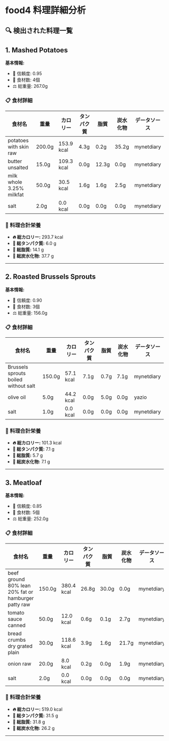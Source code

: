 # food4 料理詳細分析

## 🔍 検出された料理一覧

## 1. Mashed Potatoes

**基本情報:**
- 🎯 信頼度: 0.95
- 🥕 食材数: 4個
- ⚖️ 総重量: 267.0g

### 📋 食材詳細

| 食材名 | 重量 | カロリー | タンパク質 | 脂質 | 炭水化物 | データソース |
|--------|------|----------|------------|------|----------|--------------|
| potatoes with skin raw | 200.0g | 153.9 kcal | 4.3g | 0.2g | 35.2g | mynetdiary |
| butter unsalted | 15.0g | 109.3 kcal | 0.0g | 12.3g | 0.0g | mynetdiary |
| milk whole 3.25% milkfat | 50.0g | 30.5 kcal | 1.6g | 1.6g | 2.5g | mynetdiary |
| salt | 2.0g | 0.0 kcal | 0.0g | 0.0g | 0.0g | mynetdiary |

### 🔢 料理合計栄養

- **🔥 総カロリー:** 293.7 kcal
- **🥩 総タンパク質:** 6.0 g
- **🧈 総脂質:** 14.1 g
- **🍞 総炭水化物:** 37.7 g

---

## 2. Roasted Brussels Sprouts

**基本情報:**
- 🎯 信頼度: 0.90
- 🥕 食材数: 3個
- ⚖️ 総重量: 156.0g

### 📋 食材詳細

| 食材名 | 重量 | カロリー | タンパク質 | 脂質 | 炭水化物 | データソース |
|--------|------|----------|------------|------|----------|--------------|
| Brussels sprouts boiled without salt | 150.0g | 57.1 kcal | 7.1g | 0.7g | 7.1g | mynetdiary |
| olive oil | 5.0g | 44.2 kcal | 0.0g | 5.0g | 0.0g | yazio |
| salt | 1.0g | 0.0 kcal | 0.0g | 0.0g | 0.0g | mynetdiary |

### 🔢 料理合計栄養

- **🔥 総カロリー:** 101.3 kcal
- **🥩 総タンパク質:** 7.1 g
- **🧈 総脂質:** 5.7 g
- **🍞 総炭水化物:** 7.1 g

---

## 3. Meatloaf

**基本情報:**
- 🎯 信頼度: 0.85
- 🥕 食材数: 5個
- ⚖️ 総重量: 252.0g

### 📋 食材詳細

| 食材名 | 重量 | カロリー | タンパク質 | 脂質 | 炭水化物 | データソース |
|--------|------|----------|------------|------|----------|--------------|
| beef ground 80% lean 20% fat or hamburger patty raw | 150.0g | 380.4 kcal | 26.8g | 30.0g | 0.0g | mynetdiary |
| tomato sauce canned | 50.0g | 12.0 kcal | 0.6g | 0.1g | 2.7g | mynetdiary |
| bread crumbs dry grated plain | 30.0g | 118.6 kcal | 3.9g | 1.6g | 21.7g | mynetdiary |
| onion raw | 20.0g | 8.0 kcal | 0.2g | 0.0g | 1.9g | mynetdiary |
| salt | 2.0g | 0.0 kcal | 0.0g | 0.0g | 0.0g | mynetdiary |

### 🔢 料理合計栄養

- **🔥 総カロリー:** 519.0 kcal
- **🥩 総タンパク質:** 31.5 g
- **🧈 総脂質:** 31.8 g
- **🍞 総炭水化物:** 26.2 g

---

